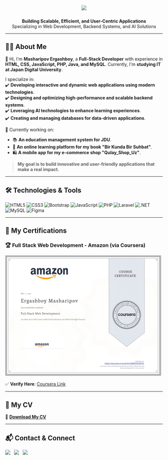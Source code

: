 <h1 align="center">
<a href="https://git.io/typing-svg">
    <img src="https://readme-typing-svg.herokuapp.com/?lines=Hello,+There!+%F0%9F%91%8B;This+I'm+Ergashboy+Masharipov....;Nice+to+meet+you!;Merhaba!+%F0%9F%91%8B;Ben+Masharipov+Ergashboy;Tan%C4%B1%C5%9Ft%C4%B1%C4%9F%C4%B1ma+memnun+oldum!;こんにちは!+%F0%9F%91%8B;Ergashboy+と+申します...;お会い+できて+嬉しいです!&center=true&size=30">
</a>
</h1>

<p align="center">
  <strong>Building Scalable, Efficient, and User-Centric Applications</strong><br>
  Specializing in Web Development, Backend Systems, and AI Solutions
</p>

---

## 👨‍💻 About Me

👋 Hi, I'm **Masharipov Ergashboy**, a **Full-Stack Developer** with experience in **HTML, CSS, JavaScript, PHP, Java, and MySQL**. Currently, I'm **studying IT at Japan Digital University**.  

I specialize in:  
✔️ **Developing interactive and dynamic web applications using modern technologies**.  
✔️ **Designing and optimizing high-performance and scalable backend systems**.  
✔️ **Leveraging AI technologies to enhance learning experiences**.  
✔️ **Creating and managing databases for data-driven applications**.  

🚀 Currently working on:  
- 📚 **An education management system for JDU**.  
- 📖 **An online learning platform for my book "Bir Kunda Bir Suhbat"**.  
- 🛍️ **A mobile app for my e-commerce shop "Qulay_Shop_Uz"**.  

> **My goal is to build innovative and user-friendly applications that make a real impact.**  

---

## 🛠️ Technologies & Tools

![HTML5](https://img.shields.io/badge/HTML5-E34F26?style=for-the-badge&logo=html5&logoColor=white)
![CSS3](https://img.shields.io/badge/CSS3-1572B6?style=for-the-badge&logo=css3&logoColor=white)
![Bootstrap](https://img.shields.io/badge/Bootstrap-563D7C?style=for-the-badge&logo=bootstrap&logoColor=white)
![JavaScript](https://img.shields.io/badge/JavaScript-323330?style=for-the-badge&logo=javascript&logoColor=F7DF1E)
![PHP](https://img.shields.io/badge/PHP-777BB4?style=for-the-badge&logo=php&logoColor=white)
![Laravel](https://img.shields.io/badge/Laravel-FF2D20?style=for-the-badge&logo=laravel&logoColor=white)
![.NET](https://img.shields.io/badge/.NET-512BD4?style=for-the-badge&logo=dotnet&logoColor=white)
![MySQL](https://img.shields.io/badge/MySQL-005C84?style=for-the-badge&logo=mysql&logoColor=white)
![Figma](https://img.shields.io/badge/Figma-F24E1E?style=for-the-badge&logo=figma&logoColor=white)

---

## 📜 My Certifications  

### 🏆 Full Stack Web Development - Amazon (via Coursera)  
[<img src="fullstack_cert.jpg" alt="Full Stack Web Development Certificate" width="500px">](https://coursera.org/verify/U6B07QP2GA10)

✅ **Verify Here**: [Coursera Link](https://coursera.org/verify/U6B07QP2GA10)  

---

## 📄 My CV

📌 **[Download My CV](cv.pdf)**

---

## 📬 Contact & Connect  

 [<img src="https://img.icons8.com/color/48/000000/linkedin.png" width="3.5%"/>](www.linkedin.com/in/ergashboy-masharipov-b356a72b3)  &nbsp; [<img src="https://img.icons8.com/fluent/48/000000/instagram-new.png" width="3.5%"/>](https://www.instagram.com/iam_masharipov/)  &nbsp; <a href="mailto:ergashmasharipov88@gmail.com"> <img src="https://img.icons8.com/fluent/48/000000/gmail.png" width="3.5%"/>  
